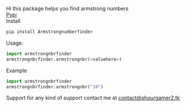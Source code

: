 Hi this package helps you find armstrong numbers <br>
[Pypi](https://pypi.org/project/Armstrongnumberfinder/) <br>
Install 
```sh
pip install Armstrongnumberfinder
```
Usage:
```python
import armstrongnbrfinder
armstrongnbrfinder.armstrongnbr(<valuehere>)
```
Example 
```python
import armstrongnbrfinder
armstrongnbrfinder.armstrongnbr("10")
```
Support for any kind of support contact me at contact@shourgamer2.tk
